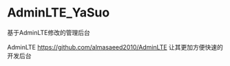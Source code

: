 # AdminLTE_YaSuo
基于AdminLTE修改的管理后台

AdminLTE https://github.com/almasaeed2010/AdminLTE 让其更加方便快速的开发后台
